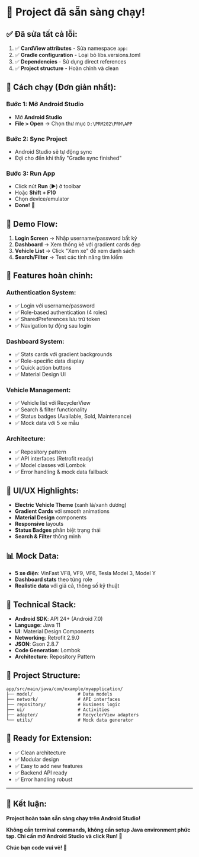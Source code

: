 # 🎉 Project đã sẵn sàng chạy!

## ✅ **Đã sửa tất cả lỗi:**

1. ✅ **CardView attributes** - Sửa namespace `app:`
2. ✅ **Gradle configuration** - Loại bỏ libs.versions.toml
3. ✅ **Dependencies** - Sử dụng direct references
4. ✅ **Project structure** - Hoàn chỉnh và clean

## 🚀 **Cách chạy (Đơn giản nhất):**

### **Bước 1: Mở Android Studio**
- Mở **Android Studio**
- **File > Open** → Chọn thư mục `D:\PRM202\PRM\APP`

### **Bước 2: Sync Project**
- Android Studio sẽ tự động sync
- Đợi cho đến khi thấy "Gradle sync finished"

### **Bước 3: Run App**
- Click nút **Run** (▶️) ở toolbar
- Hoặc **Shift + F10**
- Chọn device/emulator
- **Done!** 🎉

## 📱 **Demo Flow:**

1. **Login Screen** → Nhập username/password bất kỳ
2. **Dashboard** → Xem thống kê với gradient cards đẹp
3. **Vehicle List** → Click "Xem xe" để xem danh sách
4. **Search/Filter** → Test các tính năng tìm kiếm

## 🎯 **Features hoàn chỉnh:**

### **Authentication System:**
- ✅ Login với username/password
- ✅ Role-based authentication (4 roles)
- ✅ SharedPreferences lưu trữ token
- ✅ Navigation tự động sau login

### **Dashboard System:**
- ✅ Stats cards với gradient backgrounds
- ✅ Role-specific data display
- ✅ Quick action buttons
- ✅ Material Design UI

### **Vehicle Management:**
- ✅ Vehicle list với RecyclerView
- ✅ Search & filter functionality
- ✅ Status badges (Available, Sold, Maintenance)
- ✅ Mock data với 5 xe mẫu

### **Architecture:**
- ✅ Repository pattern
- ✅ API interfaces (Retrofit ready)
- ✅ Model classes với Lombok
- ✅ Error handling & mock data fallback

## 🎨 **UI/UX Highlights:**

- **Electric Vehicle Theme** (xanh lá/xanh dương)
- **Gradient Cards** với smooth animations
- **Material Design** components
- **Responsive** layouts
- **Status Badges** phân biệt trạng thái
- **Search & Filter** thông minh

## 📊 **Mock Data:**

- **5 xe điện**: VinFast VF8, VF9, VF6, Tesla Model 3, Model Y
- **Dashboard stats** theo từng role
- **Realistic data** với giá cả, thông số kỹ thuật

## 🔧 **Technical Stack:**

- **Android SDK**: API 24+ (Android 7.0)
- **Language**: Java 11
- **UI**: Material Design Components
- **Networking**: Retrofit 2.9.0
- **JSON**: Gson 2.8.7
- **Code Generation**: Lombok
- **Architecture**: Repository Pattern

## 📁 **Project Structure:**

```
app/src/main/java/com/example/myapplication/
├── model/                 # Data models
├── network/               # API interfaces  
├── repository/            # Business logic
├── ui/                    # Activities
├── adapter/               # RecyclerView adapters
└── utils/                 # Mock data generator
```

## 🎯 **Ready for Extension:**

- ✅ Clean architecture
- ✅ Modular design
- ✅ Easy to add new features
- ✅ Backend API ready
- ✅ Error handling robust

---

## 🎉 **Kết luận:**

**Project hoàn toàn sẵn sàng chạy trên Android Studio!**

**Không cần terminal commands, không cần setup Java environment phức tạp. Chỉ cần mở Android Studio và click Run! 🚀**

**Chúc bạn code vui vẻ! 🎯**
